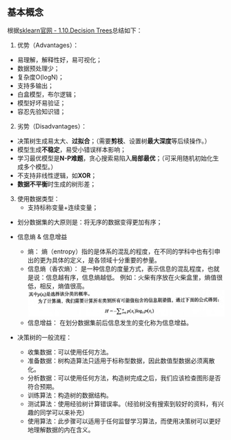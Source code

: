 ## 基本概念

根据[sklearn官网 - 1.10.Decision Trees](http://scikit-learn.org/stable/modules/tree.html)总结如下：

1. 优势（Advantages）：
  - 易理解，解释性好，易可视化；
  - 数据预处理少；
  - 复杂度O(logN)；
  - 支持多输出；
  - 白盒模型，布尔逻辑；
  - 模型好坏易验证；
  - 容忍先验知识错；

2. 劣势（Disadvantages）：
  - 决策树生成易太大、**过拟合**；（需要**剪枝**、设置树**最大深度**等后续操作。）
  - 模型生成**不稳定**，易受小错误样本影响；
  - 学习最优模型是**N-P难题**，贪心搜索易陷入**局部最优**；（可采用随机初始化生成多个模型。）
  - 不支持非线性逻辑，如**XOR**；
  - **数据不平衡**时生成的树形差；   

3. 使用数据类型：
    * 支持标称变量+连续变量；
* 划分数据集的大原则是：将无序的数据变得更加有序；
* 信息熵 & 信息增益
    * 熵： 熵（entropy）指的是体系的混乱的程度，在不同的学科中也有引申出的更为具体的定义，是各领域十分重要的参量。
    * 信息熵（香农熵）： 是一种信息的度量方式，表示信息的混乱程度，也就是说：信息越有序，信息熵越低。
    例如：火柴有序放在火柴盒里，熵值很低，相反，熵值很高。
    ![信息熵计算公式](readme/信息熵计算公式_01.png)
    * 信息增益： 在划分数据集前后信息发生的变化称为信息增益。
	
* 决策树的一般流程：
    * 收集数据：可以使用任何方法。
    * 准备数据：树构造算法只适用于标称型数据，因此数值型数据必须离散化。
    * 分析数据：可以使用任何方法，构造树完成之后，我们应该检查图形是否符合预期。
    * 训练算法：构造树的数据结构。
    * 测试算法：使用经验树计算错误率。（经验树没有搜索到较好的资料，有兴趣的同学可以来补充）
    * 使用算法：此步骤可以适用于任何监督学习算法，而使用决策树可以更好地理解数据的内在含义。
